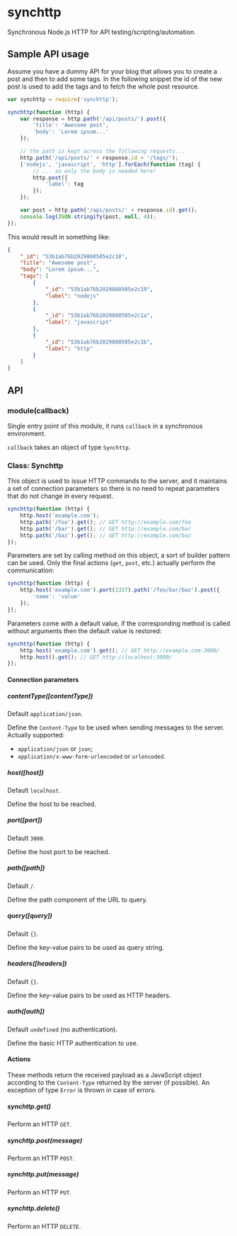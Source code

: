 synchttp
========

Synchronous Node.js HTTP for API testing/scripting/automation.

Sample API usage
----------------

Assume you have a dummy API for your blog that allows you to create a post and
then to add some tags. In the following snippet the id of the new post is used
to add the tags and to fetch the whole post resource.

```javascript
var synchttp = require('synchttp');

synchttp(function (http) {
    var response = http.path('/api/posts/').post({
        'title': 'Awesome post',
        'body': 'Lorem ipsum...'
    });

    // the path is kept across the following requests...
    http.path('/api/posts/' + response.id + '/tags/');
    ['nodejs', 'javascript', 'http'].forEach(function (tag) {
        // ... so only the body is needed here!
        http.post({
            'label': tag
        });
    });

    var post = http.path('/api/posts/' + response.id).get();
    console.log(JSON.stringify(post, null, 4));
});
```

This would result in something like:

```json
{
    "_id": "53b1ab76b2029860505e2c18",
    "title": "Awesome post",
    "body": "Lorem ipsum...",
    "tags": [
        {
            "_id": "53b1ab76b2029860505e2c19",
            "label": "nodejs"
        },
        {
            "_id": "53b1ab76b2029860505e2c1a",
            "label": "javascript"
        },
        {
            "_id": "53b1ab76b2029860505e2c1b",
            "label": "http"
        }
    ]
}
```

API
---

### module(callback)

Single entry point of this module, it runs `callback` in a synchronous
environment.

`callback` takes an object of type `Synchttp`.

### Class: Synchttp

This object is used to issue HTTP commands to the server, and it maintains a set
of connection parameters so there is no need to repeat parameters that do not
change in every request.

```javascript
synchttp(function (http) {
    http.host('example.com');
    http.path('/foo').get(); // GET http://example.com/foo
    http.path('/bar').get(); // GET http://example.com/bar
    http.path('/baz').get(); // GET http://example.com/baz
});
```

Parameters are set by calling method on this object, a sort of builder pattern
can be used. Only the final actions (`get`, `post`, etc.) actually perform the
communication:

```javascript
synchttp(function (http) {
    http.host('example.com').port(1337).path('/foo/bar/baz').post({
        'name': 'value'
    });
});
```

Parameters come with a default value, if the corresponding method is called
without arguments then the default value is restored:

```javascript
synchttp(function (http) {
    http.host('example.com').get(); // GET http://example.com:3000/
    http.host().get(); // GET http://localhost:3000/
});
```

#### Connection parameters

##### contentType([contentType])

Default `application/json`.

Define the `Content-Type` to be used when sending messages to the
server. Actually supported:

 - `application/json` or `json`;
 - `application/x-www-form-urlencoded` or `urlencoded`.

##### host([host])

Default `localhost`.

Define the host to be reached.

##### port([port])

Default `3000`.

Define the host port to be reached.

##### path([path])

Default `/`.

Define the path component of the URL to query.

##### query([query])

Default `{}`.

Define the key-value pairs to be used as query string.

##### headers([headers])

Default `{}`.

Define the key-value pairs to be used as HTTP headers.

##### auth([auth])

Default `undefined` (no authentication).

Define the basic HTTP authentication to use.

#### Actions

These methods return the received payload as a JavaScript object according to
the `Content-Type` returned by the server (if possible). An exception of type
`Error` is thrown in case of errors.

##### synchttp.get()

Perform an HTTP `GET`.

##### synchttp.post(message)

Perform an HTTP `POST`.

##### synchttp.put(message)

Perform an HTTP `PUT`.

##### synchttp.delete()

Perform an HTTP `DELETE`.
